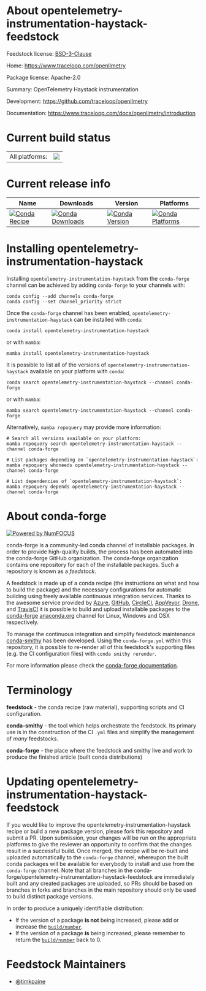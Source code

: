 About opentelemetry-instrumentation-haystack-feedstock
======================================================

Feedstock license: [BSD-3-Clause](https://github.com/conda-forge/opentelemetry-instrumentation-haystack-feedstock/blob/main/LICENSE.txt)

Home: https://www.traceloop.com/openllmetry

Package license: Apache-2.0

Summary: OpenTelemetry Haystack instrumentation

Development: https://github.com/traceloop/openllmetry

Documentation: https://www.traceloop.com/docs/openllmetry/introduction

Current build status
====================


<table><tr><td>All platforms:</td>
    <td>
      <a href="https://dev.azure.com/conda-forge/feedstock-builds/_build/latest?definitionId=25140&branchName=main">
        <img src="https://dev.azure.com/conda-forge/feedstock-builds/_apis/build/status/opentelemetry-instrumentation-haystack-feedstock?branchName=main">
      </a>
    </td>
  </tr>
</table>

Current release info
====================

| Name | Downloads | Version | Platforms |
| --- | --- | --- | --- |
| [![Conda Recipe](https://img.shields.io/badge/recipe-opentelemetry--instrumentation--haystack-green.svg)](https://anaconda.org/conda-forge/opentelemetry-instrumentation-haystack) | [![Conda Downloads](https://img.shields.io/conda/dn/conda-forge/opentelemetry-instrumentation-haystack.svg)](https://anaconda.org/conda-forge/opentelemetry-instrumentation-haystack) | [![Conda Version](https://img.shields.io/conda/vn/conda-forge/opentelemetry-instrumentation-haystack.svg)](https://anaconda.org/conda-forge/opentelemetry-instrumentation-haystack) | [![Conda Platforms](https://img.shields.io/conda/pn/conda-forge/opentelemetry-instrumentation-haystack.svg)](https://anaconda.org/conda-forge/opentelemetry-instrumentation-haystack) |

Installing opentelemetry-instrumentation-haystack
=================================================

Installing `opentelemetry-instrumentation-haystack` from the `conda-forge` channel can be achieved by adding `conda-forge` to your channels with:

```
conda config --add channels conda-forge
conda config --set channel_priority strict
```

Once the `conda-forge` channel has been enabled, `opentelemetry-instrumentation-haystack` can be installed with `conda`:

```
conda install opentelemetry-instrumentation-haystack
```

or with `mamba`:

```
mamba install opentelemetry-instrumentation-haystack
```

It is possible to list all of the versions of `opentelemetry-instrumentation-haystack` available on your platform with `conda`:

```
conda search opentelemetry-instrumentation-haystack --channel conda-forge
```

or with `mamba`:

```
mamba search opentelemetry-instrumentation-haystack --channel conda-forge
```

Alternatively, `mamba repoquery` may provide more information:

```
# Search all versions available on your platform:
mamba repoquery search opentelemetry-instrumentation-haystack --channel conda-forge

# List packages depending on `opentelemetry-instrumentation-haystack`:
mamba repoquery whoneeds opentelemetry-instrumentation-haystack --channel conda-forge

# List dependencies of `opentelemetry-instrumentation-haystack`:
mamba repoquery depends opentelemetry-instrumentation-haystack --channel conda-forge
```


About conda-forge
=================

[![Powered by
NumFOCUS](https://img.shields.io/badge/powered%20by-NumFOCUS-orange.svg?style=flat&colorA=E1523D&colorB=007D8A)](https://numfocus.org)

conda-forge is a community-led conda channel of installable packages.
In order to provide high-quality builds, the process has been automated into the
conda-forge GitHub organization. The conda-forge organization contains one repository
for each of the installable packages. Such a repository is known as a *feedstock*.

A feedstock is made up of a conda recipe (the instructions on what and how to build
the package) and the necessary configurations for automatic building using freely
available continuous integration services. Thanks to the awesome service provided by
[Azure](https://azure.microsoft.com/en-us/services/devops/), [GitHub](https://github.com/),
[CircleCI](https://circleci.com/), [AppVeyor](https://www.appveyor.com/),
[Drone](https://cloud.drone.io/welcome), and [TravisCI](https://travis-ci.com/)
it is possible to build and upload installable packages to the
[conda-forge](https://anaconda.org/conda-forge) [anaconda.org](https://anaconda.org/)
channel for Linux, Windows and OSX respectively.

To manage the continuous integration and simplify feedstock maintenance
[conda-smithy](https://github.com/conda-forge/conda-smithy) has been developed.
Using the ``conda-forge.yml`` within this repository, it is possible to re-render all of
this feedstock's supporting files (e.g. the CI configuration files) with ``conda smithy rerender``.

For more information please check the [conda-forge documentation](https://conda-forge.org/docs/).

Terminology
===========

**feedstock** - the conda recipe (raw material), supporting scripts and CI configuration.

**conda-smithy** - the tool which helps orchestrate the feedstock.
                   Its primary use is in the construction of the CI ``.yml`` files
                   and simplify the management of *many* feedstocks.

**conda-forge** - the place where the feedstock and smithy live and work to
                  produce the finished article (built conda distributions)


Updating opentelemetry-instrumentation-haystack-feedstock
=========================================================

If you would like to improve the opentelemetry-instrumentation-haystack recipe or build a new
package version, please fork this repository and submit a PR. Upon submission,
your changes will be run on the appropriate platforms to give the reviewer an
opportunity to confirm that the changes result in a successful build. Once
merged, the recipe will be re-built and uploaded automatically to the
`conda-forge` channel, whereupon the built conda packages will be available for
everybody to install and use from the `conda-forge` channel.
Note that all branches in the conda-forge/opentelemetry-instrumentation-haystack-feedstock are
immediately built and any created packages are uploaded, so PRs should be based
on branches in forks and branches in the main repository should only be used to
build distinct package versions.

In order to produce a uniquely identifiable distribution:
 * If the version of a package **is not** being increased, please add or increase
   the [``build/number``](https://docs.conda.io/projects/conda-build/en/latest/resources/define-metadata.html#build-number-and-string).
 * If the version of a package **is** being increased, please remember to return
   the [``build/number``](https://docs.conda.io/projects/conda-build/en/latest/resources/define-metadata.html#build-number-and-string)
   back to 0.

Feedstock Maintainers
=====================

* [@timkpaine](https://github.com/timkpaine/)

